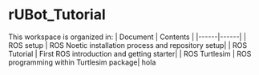 # rUBot_Tutorial
This workspace is organized in:
| Document | Contents   |
|------|------|
|   ROS setup  | ROS Noetic installation process and repository setup|
|   ROS Tutorial  | First ROS introduction and getting starter|
|   ROS Turtlesim  | ROS programming within Turtlesim package|
hola
